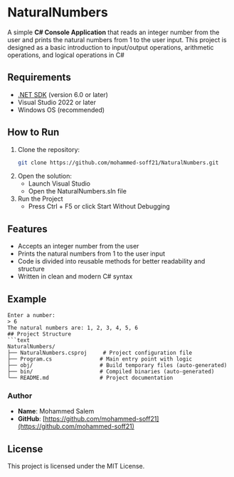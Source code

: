 # NaturalNumbers

A simple **C# Console Application** that reads an integer number from the user and prints the natural numbers from 1 to the user input.
This project is designed as a basic introduction to input/output operations, arithmetic operations, and logical operations in C#

## Requirements
- [.NET SDK](https://dotnet.microsoft.com/en-us/download) (version 6.0 or later)
- Visual Studio 2022 or later
- Windows OS (recommended)

## How to Run
1. Clone the repository:
   ```bash
   git clone https://github.com/mohammed-soff21/NaturalNumbers.git
2. Open the solution:
   - Launch Visual Studio
   - Open the NaturalNumbers.sln file
3. Run the Project
   - Press Ctrl + F5 or click Start Without Debugging

## Features
- Accepts an integer number from the user
- Prints the natural numbers from 1 to the user input
- Code is divided into reusable methods for better readability and structure
- Written in clean and modern C# syntax

## Example
```text
Enter a number:
> 6
The natural numbers are: 1, 2, 3, 4, 5, 6
## Project Structure
```text
NaturalNumbers/
├── NaturalNumbers.csproj     # Project configuration file
├── Program.cs               # Main entry point with logic
├── obj/                     # Build temporary files (auto-generated)
├── bin/                     # Compiled binaries (auto-generated)
└── README.md                # Project documentation
```

### Author
- **Name**: Mohammed Salem
- **GitHub**: 
[https://github.com/mohammed-soff21](https://github.com/mohammed-soff21)

## License
This project is licensed under the MIT License.
